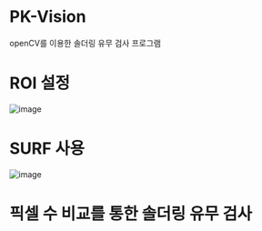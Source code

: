 # PK-Vision

openCV를 이용한 솔더링 유무 검사 프로그램

# ROI 설정
![image](https://user-images.githubusercontent.com/49540920/63748690-c8e41400-c8e4-11e9-9ea2-a47f0a007ba6.png)

# SURF 사용
![image](https://user-images.githubusercontent.com/49540920/63748730-e1ecc500-c8e4-11e9-8258-bddd6645e49e.png)

# 픽셀 수 비교를 통한 솔더링 유무 검사
